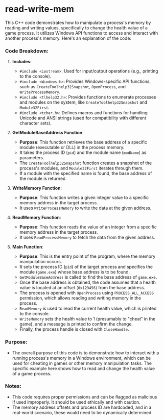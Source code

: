 # read-write-mem
This C++ code demonstrates how to manipulate a process's memory by reading and writing values, specifically to change the health value of a game process. It utilizes Windows API functions to access and interact with another process's memory. Here's an explanation of the code:

### Code Breakdown:

1. **Includes**:
   - `#include <iostream>`: Used for input/output operations (e.g., printing to the console).
   - `#include <Windows.h>`: Provides Windows-specific API functions, such as `CreateToolhelp32Snapshot`, `OpenProcess`, and `WriteProcessMemory`.
   - `#include <tlhelp32.h>`: Provides functions to enumerate processes and modules on the system, like `CreateToolhelp32Snapshot` and `Module32First`.
   - `#include <tchar.h>`: Defines macros and functions for handling Unicode and ANSI strings (used for compatibility with different character sets).

2. **GetModuleBaseAddress Function**:
   - **Purpose**: This function retrieves the base address of a specific module (executable or DLL) in the process memory.
   - It takes the process ID (`pid`) and the module name (`modName`) as parameters.
   - The `CreateToolhelp32Snapshot` function creates a snapshot of the process's modules, and `Module32First` iterates through them.
   - If a module with the specified name is found, the base address of the module is returned.

3. **WriteMemory Function**:
   - **Purpose**: This function writes a given integer value to a specific memory address in the target process.
   - It uses `WriteProcessMemory` to write the data at the given address.

4. **ReadMemory Function**:
   - **Purpose**: This function reads the value of an integer from a specific memory address in the target process.
   - It uses `ReadProcessMemory` to fetch the data from the given address.

5. **Main Function**:
   - **Purpose**: This is the entry point of the program, where the memory manipulation occurs.
   - It sets the process ID (`pid`) of the target process and specifies the module (`game.exe`) whose base address is to be found.
   - `GetModuleBaseAddress` is called to find the base address of `game.exe`.
   - Once the base address is obtained, the code assumes that a health value is located at an offset (`0x123456`) from the base address.
   - The process is opened with `OpenProcess` using `PROCESS_ALL_ACCESS` permission, which allows reading and writing memory in the process.
   - `ReadMemory` is used to read the current health value, which is printed to the console.
   - `WriteMemory` sets the health value to 1 (presumably to "cheat" in the game), and a message is printed to confirm the change.
   - Finally, the process handle is closed with `CloseHandle`.

### Purpose:
- The overall purpose of this code is to demonstrate how to interact with a running process's memory in a Windows environment, which can be used for cheating in games or other memory manipulation tasks. The specific example here shows how to read and change the health value of a game process.
  
### Notes:
- This code requires proper permissions and can be flagged as malicious if used improperly. It should be used ethically and with caution.
- The memory address offsets and process ID are hardcoded, and in a real-world scenario, these would need to be dynamically determined.
